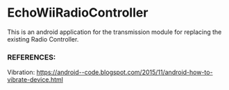 # EchoWiiRadioController
This is an android application for the transmission module for replacing the existing Radio Controller.
### REFERENCES:
Vibration: https://android--code.blogspot.com/2015/11/android-how-to-vibrate-device.html
